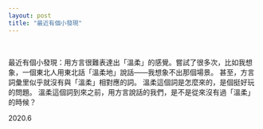 ```yaml
---
layout: post
title: "最近有個小發現"
---
```


  
&nbsp;
&nbsp;



最近有個小發現：用方言很難表達出「溫柔」的感覺。嘗試了很多次，比如我想象，一個東北人用東北話「溫柔地」說話——我想象不出那個場景。
甚至，方言詞彙里似乎就沒有與「溫柔」相對應的詞。
溫柔這個詞是怎麼來的，是個挺好玩的問題。
溫柔這個詞到來之前，用方言說話的我們，是不是從來沒有過「溫柔」的時候？

2020.6